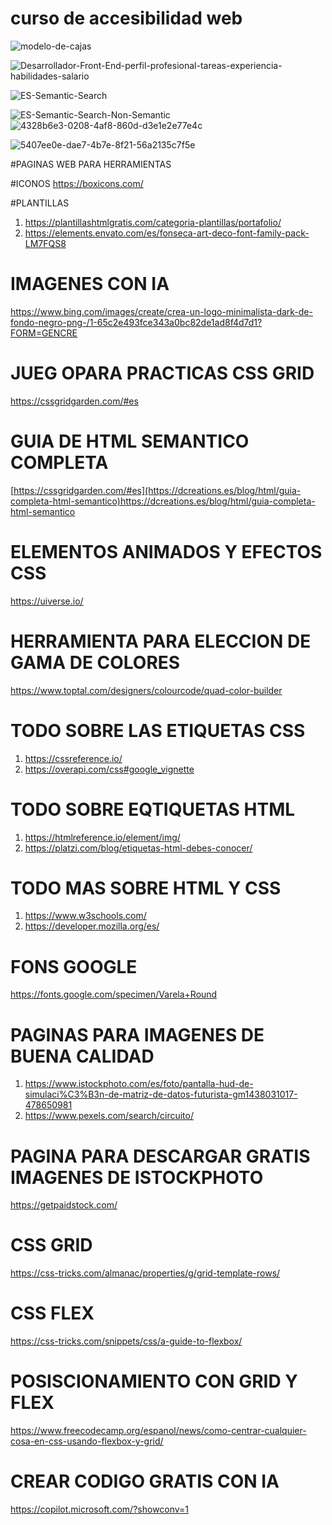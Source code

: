# curso de accesibilidad web


![modelo-de-cajas](https://github.com/ing-NicolasDH/Portafolio-NicolasDaravina/assets/158206360/968c1ae0-8fe3-4ad1-83d1-67113afb4e0f)


![Desarrollador-Front-End-perfil-profesional-tareas-experiencia-habilidades-salario](https://github.com/ing-NicolasDH/Portafolio-NicolasDaravina/assets/158206360/ac89c420-c3b5-4f17-85ee-c5fffa956f83)



![ES-Semantic-Search](https://github.com/ing-NicolasDH/Portafolio-NicolasDaravina/assets/158206360/548ecdc5-355e-43af-9003-49360f1cccbb)



![ES-Semantic-Search-Non-Semantic](https://github.com/ing-NicolasDH/Portafolio-NicolasDaravina/assets/158206360/c66d5518-dc28-413f-89a1-3e69c59083b6)
![4328b6e3-0208-4af8-860d-d3e1e2e77e4c](https://github.com/ing-NicolasDH/Portafolio-NicolasDaravina/assets/158206360/7fe3be12-9fa1-46e8-89f4-46ad2028f58c)




![5407ee0e-dae7-4b7e-8f21-56a2135c7f5e](https://github.com/ing-NicolasDH/Portafolio-NicolasDaravina/assets/158206360/6e1c285c-b841-4524-b44b-aa31473a74ec)



#PAGINAS WEB PARA HERRAMIENTAS 

#ICONOS
https://boxicons.com/

#PLANTILLAS
1. https://plantillashtmlgratis.com/categoria-plantillas/portafolio/
2. https://elements.envato.com/es/fonseca-art-deco-font-family-pack-LM7FQS8

# IMAGENES CON IA
https://www.bing.com/images/create/crea-un-logo-minimalista-dark-de-fondo-negro-png-/1-65c2e493fce343a0bc82de1ad8f4d7d1?FORM=GENCRE

# JUEG OPARA PRACTICAS CSS GRID
https://cssgridgarden.com/#es


# GUIA DE HTML SEMANTICO COMPLETA

[https://cssgridgarden.com/#es](https://dcreations.es/blog/html/guia-completa-html-semantico)https://dcreations.es/blog/html/guia-completa-html-semantico


# ELEMENTOS ANIMADOS Y EFECTOS CSS
https://uiverse.io/


# HERRAMIENTA PARA ELECCION DE GAMA DE COLORES 
https://www.toptal.com/designers/colourcode/quad-color-builder

# TODO SOBRE LAS ETIQUETAS CSS
1. https://cssreference.io/
2. https://overapi.com/css#google_vignette

# TODO SOBRE EQTIQUETAS HTML
1. https://htmlreference.io/element/img/
2. https://platzi.com/blog/etiquetas-html-debes-conocer/

# TODO MAS SOBRE HTML Y CSS
1. https://www.w3schools.com/
2. https://developer.mozilla.org/es/

# FONS GOOGLE
https://fonts.google.com/specimen/Varela+Round

# PAGINAS PARA IMAGENES DE BUENA CALIDAD
1. https://www.istockphoto.com/es/foto/pantalla-hud-de-simulaci%C3%B3n-de-matriz-de-datos-futurista-gm1438031017-478650981
2. https://www.pexels.com/search/circuito/

# PAGINA PARA  DESCARGAR GRATIS IMAGENES DE ISTOCKPHOTO
https://getpaidstock.com/

# CSS GRID
https://css-tricks.com/almanac/properties/g/grid-template-rows/

# CSS FLEX
https://css-tricks.com/snippets/css/a-guide-to-flexbox/

# POSISCIONAMIENTO CON GRID Y FLEX
https://www.freecodecamp.org/espanol/news/como-centrar-cualquier-cosa-en-css-usando-flexbox-y-grid/


# CREAR CODIGO GRATIS CON IA
https://copilot.microsoft.com/?showconv=1




